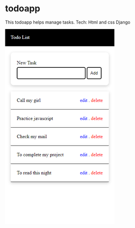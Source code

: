 # todoapp
This todoapp helps manage tasks.
Tech:
Html and css
Django

![GitHub Logo](https://github.com/faith-ware/images/blob/master/todo.PNG)

